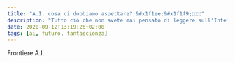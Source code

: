 ```yaml
---
title: "A.I. cosa ci dobbiamo aspettare? &#x1f1ee;&#x1f1f9;🇮🇹"
description: "Tutto ciò che non avete mai pensato di leggere sull'Inteligenza Artificiale lo troverete negli archivi di Google, per il resto trovate qualcosina qui... (da non perdere)."
date: 2020-09-12T13:19:26+02:00
tags: [ai, futuro, fantascienza]
---
```


Frontiere A.I.
